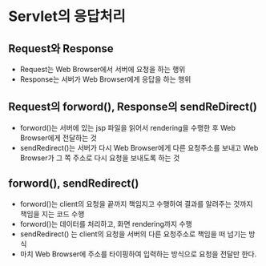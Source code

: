# Servlet의 응답처리

## Request와 Response
* Request는 Web Browser에서 서버에 요청을 하는 행위
* Response는 서버가 Web Browser에게 응답을 하는 행위

## Request의 forword(), Response의 sendReDirect()
* forword()는 서버에 있는 jsp 파일을 읽어서 rendering을 수행한 후 Web Browser에게 전달하는 것
* sendRedirect()는 서버가 다시 Web Browser에게 다른 요청주소를 보내고 Web Browser가 그  쪽 주소로 다시 요청을 보내도록 하는 것

## forword(), sendRedirect()
* forword()는 client의 요청을 끝까지 책임지고 수행하여 결과를 알려주는 것까지 책임을 지는 코드 수행
* forword()는 데이터를 처리하고, 화면 rendering까지 수행
* sendRedirect() 는 client의 요청을 서버의 다른 요청주소로 책임을 떠 넘기는 방식
* 마치 Web Browser에 주소를 타이핑하여 입력하는 방식으로 요청을 전달만 한다.